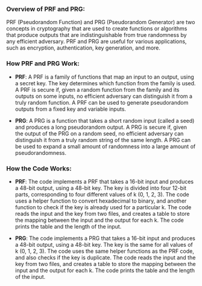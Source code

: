 ### Overview of PRF and PRG:

PRF (Pseudorandom Function) and PRG (Pseudorandom Generator) are two concepts in cryptography that are used to create functions or algorithms that produce outputs that are indistinguishable from true randomness by any efficient adversary. PRF and PRG are useful for various applications, such as encryption, authentication, key generation, and more.

### How PRF and PRG Work:

- **PRF**: A PRF is a family of functions that map an input to an output, using a secret key. The key determines which function from the family is used. A PRF is secure if, given a random function from the family and its outputs on some inputs, no efficient adversary can distinguish it from a truly random function. A PRF can be used to generate pseudorandom outputs from a fixed key and variable inputs.

- **PRG**: A PRG is a function that takes a short random input (called a seed) and produces a long pseudorandom output. A PRG is secure if, given the output of the PRG on a random seed, no efficient adversary can distinguish it from a truly random string of the same length. A PRG can be used to expand a small amount of randomness into a large amount of pseudorandomness.

### How the Code Works:

- **PRF**: The code implements a PRF that takes a 16-bit input and produces a 48-bit output, using a 48-bit key. The key is divided into four 12-bit parts, corresponding to four different values of k (0, 1, 2, 3). The code uses a helper function to convert hexadecimal to binary, and another function to check if the key is already used for a particular k. The code reads the input and the key from two files, and creates a table to store the mapping between the input and the output for each k. The code prints the table and the length of the input.

- **PRG**: The code implements a PRG that takes a 16-bit input and produces a 48-bit output, using a 48-bit key. The key is the same for all values of k (0, 1, 2, 3). The code uses the same helper functions as the PRF code, and also checks if the key is duplicate. The code reads the input and the key from two files, and creates a table to store the mapping between the input and the output for each k. The code prints the table and the length of the input.